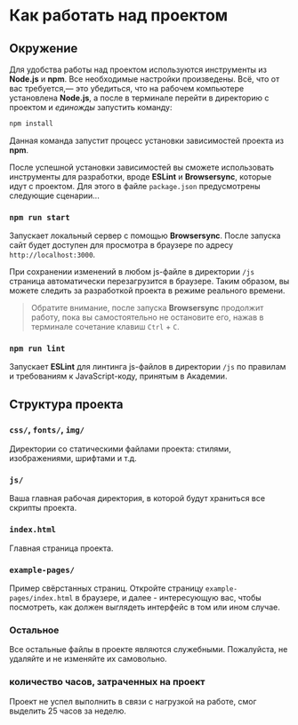 # Как работать над проектом

## Окружение

Для удобства работы над проектом используются инструменты из **Node.js** и **npm**. Все необходимые настройки произведены. Всё, что от вас требуется,— это убедиться, что на рабочем компьютере установлена **Node.js**, а после в терминале перейти в директорию с проектом и _единожды_ запустить команду:

```bash
npm install
```

Данная команда запустит процесс установки зависимостей проекта из **npm**.

После успешной установки зависимостей вы сможете использовать инструменты для разработки, вроде **ESLint** и **Browsersync**, которые идут с проектом. Для этого в файле `package.json` предусмотрены следующие сценарии...

### `npm run start`

Запускает локальный сервер с помощью **Browsersync**. После запуска сайт будет доступен для просмотра в браузере по адресу `http://localhost:3000`.

При сохранении изменений в любом js-файле в директории `/js` страница автоматически перезагрузится в браузере. Таким образом, вы можете следить за разработкой проекта в режиме реального времени.

> Обратите внимание, после запуска **Browsersync** продолжит работу, пока вы самостоятельно не остановите его, нажав в терминале сочетание клавиш `Ctrl` + `C`.

### `npm run lint`

Запускает **ESLint** для линтинга js-файлов в директории `/js` по правилам и требованиям к JavaScript-коду, принятым в Академии.

## Структура проекта

### `css/`, `fonts/`, `img/`

Директории со статическими файлами проекта: стилями, изображениями, шрифтами и т.д.

### `js/`

Ваша главная рабочая директория, в которой будут храниться все скрипты проекта.

### `index.html`

Главная страница проекта.

### `example-pages/`

Пример свёрстанных страниц. Откройте страницу `example-pages/index.html` в браузере, и далее - интересующую вас, чтобы посмотреть, как должен выглядеть интерфейс в том или ином случае.

### Остальное

Все остальные файлы в проекте являются служебными. Пожалуйста, не удаляйте и не изменяйте их самовольно.

### количество часов, затраченных на проект

Проект не успел выполнить в связи с нагрузкой на работе, смог выделить 25 часов за неделю.

